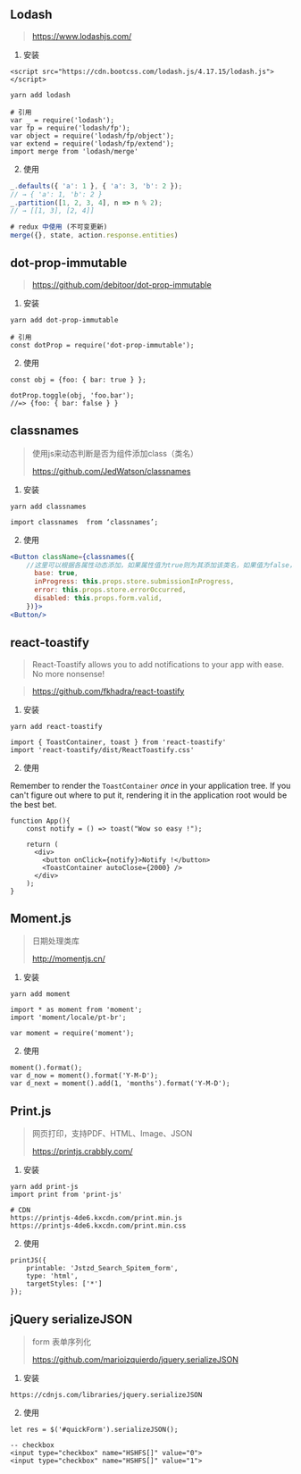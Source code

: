 ## Lodash

>  https://www.lodashjs.com/ 

1. 安装

```
<script src="https://cdn.bootcss.com/lodash.js/4.17.15/lodash.js"></script>

yarn add lodash

# 引用
var _ = require('lodash');
var fp = require('lodash/fp');
var object = require('lodash/fp/object');
var extend = require('lodash/fp/extend');
import merge from 'lodash/merge'
```

2. 使用

```javascript
_.defaults({ 'a': 1 }, { 'a': 3, 'b': 2 });
// → { 'a': 1, 'b': 2 }
_.partition([1, 2, 3, 4], n => n % 2);
// → [[1, 3], [2, 4]]

# redux 中使用 (不可变更新)
merge({}, state, action.response.entities)
```

## dot-prop-immutable

>  https://github.com/debitoor/dot-prop-immutable 

1. 安装

```
yarn add dot-prop-immutable

# 引用
const dotProp = require('dot-prop-immutable');
```

2. 使用

```
const obj = {foo: { bar: true } };

dotProp.toggle(obj, 'foo.bar');
//=> {foo: { bar: false } }
```

## classnames

> 使用js来动态判断是否为组件添加class（类名）
>
> https://github.com/JedWatson/classnames

1. 安装

```
yarn add classnames

import classnames  from ‘classnames’;
```

2. 使用

```jsx
<Button className={classnames({
    //这里可以根据各属性动态添加，如果属性值为true则为其添加该类名，如果值为false，则不添加。这样达到了动态添加class的目的
      base: true,
      inProgress: this.props.store.submissionInProgress,
      error: this.props.store.errorOccurred,
      disabled: this.props.form.valid,
    })}>
<Button/>
```

## react-toastify

> React-Toastify allows you to add notifications to your app with ease. No more nonsense!

> https://github.com/fkhadra/react-toastify

1. 安装

```
yarn add react-toastify

import { ToastContainer, toast } from 'react-toastify'
import 'react-toastify/dist/ReactToastify.css'
```

2. 使用

Remember to render the `ToastContainer` *once* in your application tree. If you can't figure out where to put it, rendering it in the application root would be the best bet.

```
function App(){
	const notify = () => toast("Wow so easy !");

	return (
	  <div>
		<button onClick={notify}>Notify !</button>
		<ToastContainer autoClose={2000} />
	  </div>
	);
}
```

## Moment.js

> 日期处理类库
>
> http://momentjs.cn/

1. 安装

```
yarn add moment  

import * as moment from 'moment';
import 'moment/locale/pt-br';

var moment = require('moment');
```

2. 使用

```
moment().format();
var d_now = moment().format('Y-M-D');
var d_next = moment().add(1, 'months').format('Y-M-D');
```

## Print.js

> 网页打印，支持PDF、HTML、Image、JSON
>
> https://printjs.crabbly.com/

1. 安装

```
yarn add print-js
import print from 'print-js'

# CDN
https://printjs-4de6.kxcdn.com/print.min.js
https://printjs-4de6.kxcdn.com/print.min.css
```

2. 使用

```
printJS({
    printable: 'Jstzd_Search_Spitem_form',
    type: 'html',
    targetStyles: ['*']
});
```

## jQuery serializeJSON

> form 表单序列化
>
> https://github.com/marioizquierdo/jquery.serializeJSON

1. 安装

```
https://cdnjs.com/libraries/jquery.serializeJSON
```

2. 使用

```
let res = $('#quickForm').serializeJSON();

-- checkbox
<input type="checkbox" name="HSHFS[]" value="0">
<input type="checkbox" name="HSHFS[]" value="1">
```

